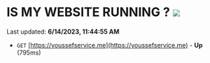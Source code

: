 # IS MY WEBSITE RUNNING ? [![](https://img.shields.io/static/v1?label=Sponsor&message=%E2%9D%A4&logo=GitHub&color=%23fe8e86)](https://github.com/sponsors/<username>)

Last updated: **6/14/2023, 11:44:55 AM**

- `GET` [https://youssefservice.me](https://youssefservice.me) - **Up** (795ms)
